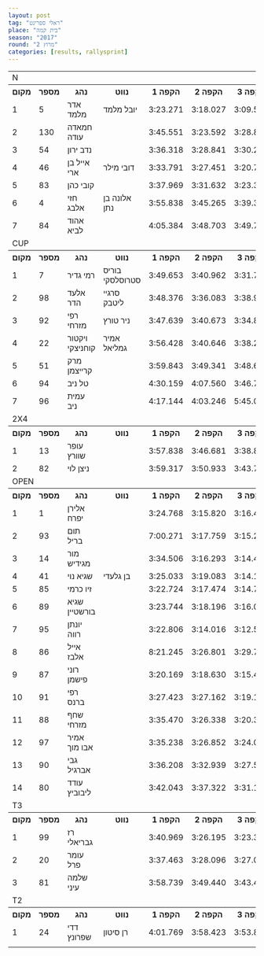 ```yaml
---
layout: post
tag: "ראלי ספרינט"
place: "בית קמה"
season: "2017"
round: "מרוץ 2"
categories: [results, rallysprint]
---
```

<table class="line_color big_table">
    <tr>
        <td  colspan="99" class="title_font">N</td>
    </tr>
    <tr class="rnkh_bkcolor">
        <th class="rnkh_font">מקום</th>
        <th class="rnkh_font">מספר</th>
        <th class="rnkh_font">נהג</th>
        <th class="rnkh_font">נווט</th>
        <th class="rnkh_font">הקפה 1</th>
        <th class="rnkh_font">הקפה 2</th>
        <th class="rnkh_font">הקפה 3</th>
        <th class="rnkh_font">הקפה 4</th>
        <th class="rnkh_font">הקפה 5</th>
        <th class="rnkh_font">זמן</th>
        <th class="rnkh_font">פער</th>
    </tr>
    <tr class="rnk_bkcolor">
        <td class="rnk_font">1</td>
        <td class="rnk_font">5</td>
        <td class="rnk_font">אדר מלמד</td>
        <td class="rnk_font">יובל מלמד</td>
        <td class="rnk_font">3:23.271</td>
        <td class="rnk_font">3:18.027</td>
        <td class="rnk_font">3:09.521</td>
        <td class="rnk_font">3:11.493</td>
        <td class="rnk_font">3:10.767</td>
        <td class="rnk_font">3:09.521</td>
        <td class="rnk_font"></td>
    </tr>
    <tr class="rnk_bkcolor">
        <td class="rnk_font">2</td>
        <td class="rnk_font">130</td>
        <td class="rnk_font">חמאדה עודה</td>
        <td class="rnk_font"></td>
        <td class="rnk_font">3:45.551</td>
        <td class="rnk_font">3:23.592</td>
        <td class="rnk_font">3:28.820</td>
        <td class="rnk_font">3:23.657</td>
        <td class="rnk_font">3:16.080</td>
        <td class="rnk_font">3:16.080</td>
        <td class="rnk_font">6.559</td>
    </tr>
    <tr class="rnk_bkcolor">
        <td class="rnk_font">3</td>
        <td class="rnk_font">54</td>
        <td class="rnk_font">נדב ירון</td>
        <td class="rnk_font"></td>
        <td class="rnk_font">3:36.318</td>
        <td class="rnk_font">3:28.841</td>
        <td class="rnk_font">3:30.211</td>
        <td class="rnk_font">3:25.022</td>
        <td class="rnk_font">3:17.680</td>
        <td class="rnk_font">3:17.680</td>
        <td class="rnk_font">8.159</td>
    </tr>
    <tr class="rnk_bkcolor">
        <td class="rnk_font">4</td>
        <td class="rnk_font">46</td>
        <td class="rnk_font">אייל בן ארי</td>
        <td class="rnk_font">דובי מילר</td>
        <td class="rnk_font">3:33.791</td>
        <td class="rnk_font">3:27.451</td>
        <td class="rnk_font">3:20.705</td>
        <td class="rnk_font">3:27.121</td>
        <td class="rnk_font">3:19.467</td>
        <td class="rnk_font">3:19.467</td>
        <td class="rnk_font">9.946</td>
    </tr>
    <tr class="rnk_bkcolor">
        <td class="rnk_font">5</td>
        <td class="rnk_font">83</td>
        <td class="rnk_font">קובי כהן</td>
        <td class="rnk_font"></td>
        <td class="rnk_font">3:37.969</td>
        <td class="rnk_font">3:31.632</td>
        <td class="rnk_font">3:23.359</td>
        <td class="rnk_font">3:24.118</td>
        <td class="rnk_font"></td>
        <td class="rnk_font">3:23.359</td>
        <td class="rnk_font">13.838</td>
    </tr>
    <tr class="rnk_bkcolor">
        <td class="rnk_font">6</td>
        <td class="rnk_font">4</td>
        <td class="rnk_font">חזי אלבג</td>
        <td class="rnk_font">אלונה בן נתן</td>
        <td class="rnk_font">3:55.838</td>
        <td class="rnk_font">3:45.265</td>
        <td class="rnk_font">3:39.313</td>
        <td class="rnk_font">3:37.550</td>
        <td class="rnk_font">3:37.916</td>
        <td class="rnk_font">3:37.550</td>
        <td class="rnk_font">28.029</td>
    </tr>
    <tr class="rnk_bkcolor">
        <td class="rnk_font">7</td>
        <td class="rnk_font">84</td>
        <td class="rnk_font">אהוד לביא</td>
        <td class="rnk_font"></td>
        <td class="rnk_font">4:05.384</td>
        <td class="rnk_font">3:48.703</td>
        <td class="rnk_font">3:49.763</td>
        <td class="rnk_font"></td>
        <td class="rnk_font"></td>
        <td class="rnk_font">3:49.763</td>
        <td class="rnk_font">40.242</td>
    </tr>
    <tr>
        <td  colspan="99" class="title_font">CUP</td>
    </tr>
    <tr class="rnkh_bkcolor">
        <th class="rnkh_font">מקום</th>
        <th class="rnkh_font">מספר</th>
        <th class="rnkh_font">נהג</th>
        <th class="rnkh_font">נווט</th>
        <th class="rnkh_font">הקפה 1</th>
        <th class="rnkh_font">הקפה 2</th>
        <th class="rnkh_font">הקפה 3</th>
        <th class="rnkh_font">הקפה 4</th>
        <th class="rnkh_font">הקפה 5</th>
        <th class="rnkh_font">זמן</th>
        <th class="rnkh_font">פער</th>
    </tr>
    <tr class="rnk_bkcolor">
        <td class="rnk_font">1</td>
        <td class="rnk_font">7</td>
        <td class="rnk_font">רמי גדיר</td>
        <td class="rnk_font">בוריס סטרוסלסקי</td>
        <td class="rnk_font">3:49.653</td>
        <td class="rnk_font">3:40.962</td>
        <td class="rnk_font">3:31.738</td>
        <td class="rnk_font">3:25.958</td>
        <td class="rnk_font">3:25.661</td>
        <td class="rnk_font">3:25.661</td>
        <td class="rnk_font"></td>
    </tr>
    <tr class="rnk_bkcolor">
        <td class="rnk_font">2</td>
        <td class="rnk_font">98</td>
        <td class="rnk_font">אלעד הדר</td>
        <td class="rnk_font">סרגיי ליטבק</td>
        <td class="rnk_font">3:48.376</td>
        <td class="rnk_font">3:36.083</td>
        <td class="rnk_font">3:38.970</td>
        <td class="rnk_font">3:31.906</td>
        <td class="rnk_font">4:58.498</td>
        <td class="rnk_font">3:31.906</td>
        <td class="rnk_font">6.245</td>
    </tr>
    <tr class="rnk_bkcolor">
        <td class="rnk_font">3</td>
        <td class="rnk_font">92</td>
        <td class="rnk_font">רפי מזרחי</td>
        <td class="rnk_font">ניר טורץ</td>
        <td class="rnk_font">3:47.639</td>
        <td class="rnk_font">3:40.673</td>
        <td class="rnk_font">3:34.870</td>
        <td class="rnk_font">3:36.331</td>
        <td class="rnk_font">3:32.428</td>
        <td class="rnk_font">3:32.428</td>
        <td class="rnk_font">6.767</td>
    </tr>
    <tr class="rnk_bkcolor">
        <td class="rnk_font">4</td>
        <td class="rnk_font">22</td>
        <td class="rnk_font">ויקטור קוחניצקי</td>
        <td class="rnk_font">אמיר גמליאל</td>
        <td class="rnk_font">3:56.428</td>
        <td class="rnk_font">3:40.646</td>
        <td class="rnk_font">3:38.211</td>
        <td class="rnk_font">3:34.128</td>
        <td class="rnk_font">3:36.130</td>
        <td class="rnk_font">3:34.128</td>
        <td class="rnk_font">8.467</td>
    </tr>
    <tr class="rnk_bkcolor">
        <td class="rnk_font">5</td>
        <td class="rnk_font">51</td>
        <td class="rnk_font">מרק קרייצמן</td>
        <td class="rnk_font"></td>
        <td class="rnk_font">3:59.843</td>
        <td class="rnk_font">3:49.341</td>
        <td class="rnk_font">3:48.631</td>
        <td class="rnk_font">3:42.206</td>
        <td class="rnk_font">3:53.442</td>
        <td class="rnk_font">3:42.206</td>
        <td class="rnk_font">16.545</td>
    </tr>
    <tr class="rnk_bkcolor">
        <td class="rnk_font">6</td>
        <td class="rnk_font">94</td>
        <td class="rnk_font">טל ניב</td>
        <td class="rnk_font"></td>
        <td class="rnk_font">4:30.159</td>
        <td class="rnk_font">4:07.560</td>
        <td class="rnk_font">3:46.778</td>
        <td class="rnk_font"></td>
        <td class="rnk_font"></td>
        <td class="rnk_font">3:46.778</td>
        <td class="rnk_font">21.117</td>
    </tr>
    <tr class="rnk_bkcolor">
        <td class="rnk_font">7</td>
        <td class="rnk_font">96</td>
        <td class="rnk_font">עמית ניב</td>
        <td class="rnk_font"></td>
        <td class="rnk_font">4:17.144</td>
        <td class="rnk_font">4:03.246</td>
        <td class="rnk_font">5:45.040</td>
        <td class="rnk_font"></td>
        <td class="rnk_font"></td>
        <td class="rnk_font">5:45.040</td>
        <td class="rnk_font">2:19.379</td>
    </tr>
    <tr>
        <td  colspan="99" class="title_font">2X4</td>
    </tr>
    <tr class="rnkh_bkcolor">
        <th class="rnkh_font">מקום</th>
        <th class="rnkh_font">מספר</th>
        <th class="rnkh_font">נהג</th>
        <th class="rnkh_font">נווט</th>
        <th class="rnkh_font">הקפה 1</th>
        <th class="rnkh_font">הקפה 2</th>
        <th class="rnkh_font">הקפה 3</th>
        <th class="rnkh_font">הקפה 4</th>
        <th class="rnkh_font">הקפה 5</th>
        <th class="rnkh_font">זמן</th>
        <th class="rnkh_font">פער</th>
    </tr>
    <tr class="rnk_bkcolor">
        <td class="rnk_font">1</td>
        <td class="rnk_font">13</td>
        <td class="rnk_font">עופר שוורץ</td>
        <td class="rnk_font"></td>
        <td class="rnk_font">3:57.838</td>
        <td class="rnk_font">3:46.681</td>
        <td class="rnk_font">3:38.863</td>
        <td class="rnk_font">3:44.496</td>
        <td class="rnk_font">3:48.948</td>
        <td class="rnk_font">3:38.863</td>
        <td class="rnk_font"></td>
    </tr>
    <tr class="rnk_bkcolor">
        <td class="rnk_font">2</td>
        <td class="rnk_font">82</td>
        <td class="rnk_font">ניצן לוי</td>
        <td class="rnk_font"></td>
        <td class="rnk_font">3:59.317</td>
        <td class="rnk_font">3:50.933</td>
        <td class="rnk_font">3:43.752</td>
        <td class="rnk_font">3:42.365</td>
        <td class="rnk_font">3:40.935</td>
        <td class="rnk_font">3:40.935</td>
        <td class="rnk_font">2.072</td>
    </tr>
    <tr>
        <td  colspan="99" class="title_font">OPEN</td>
    </tr>
    <tr class="rnkh_bkcolor">
        <th class="rnkh_font">מקום</th>
        <th class="rnkh_font">מספר</th>
        <th class="rnkh_font">נהג</th>
        <th class="rnkh_font">נווט</th>
        <th class="rnkh_font">הקפה 1</th>
        <th class="rnkh_font">הקפה 2</th>
        <th class="rnkh_font">הקפה 3</th>
        <th class="rnkh_font">הקפה 4</th>
        <th class="rnkh_font">הקפה 5</th>
        <th class="rnkh_font">זמן</th>
        <th class="rnkh_font">פער</th>
    </tr>
    <tr class="rnk_bkcolor">
        <td class="rnk_font">1</td>
        <td class="rnk_font">1</td>
        <td class="rnk_font">אלירן יפרח</td>
        <td class="rnk_font"></td>
        <td class="rnk_font">3:24.768</td>
        <td class="rnk_font">3:15.820</td>
        <td class="rnk_font">3:16.480</td>
        <td class="rnk_font">3:10.424</td>
        <td class="rnk_font">3:08.764</td>
        <td class="rnk_font">3:08.764</td>
        <td class="rnk_font"></td>
    </tr>
    <tr class="rnk_bkcolor">
        <td class="rnk_font">2</td>
        <td class="rnk_font">93</td>
        <td class="rnk_font">תום בריל</td>
        <td class="rnk_font"></td>
        <td class="rnk_font">7:00.271</td>
        <td class="rnk_font">3:17.759</td>
        <td class="rnk_font">3:15.265</td>
        <td class="rnk_font">3:11.533</td>
        <td class="rnk_font">3:09.213</td>
        <td class="rnk_font">3:09.213</td>
        <td class="rnk_font">0.449</td>
    </tr>
    <tr class="rnk_bkcolor">
        <td class="rnk_font">3</td>
        <td class="rnk_font">14</td>
        <td class="rnk_font">מור מגידיש</td>
        <td class="rnk_font"></td>
        <td class="rnk_font">3:34.506</td>
        <td class="rnk_font">3:16.293</td>
        <td class="rnk_font">3:14.497</td>
        <td class="rnk_font">3:17.271</td>
        <td class="rnk_font">3:09.688</td>
        <td class="rnk_font">3:09.688</td>
        <td class="rnk_font">0.924</td>
    </tr>
    <tr class="rnk_bkcolor">
        <td class="rnk_font">4</td>
        <td class="rnk_font">41</td>
        <td class="rnk_font">שגיא נוי</td>
        <td class="rnk_font">בן גלעדי</td>
        <td class="rnk_font">3:25.033</td>
        <td class="rnk_font">3:19.083</td>
        <td class="rnk_font">3:14.131</td>
        <td class="rnk_font">3:10.909</td>
        <td class="rnk_font">3:54.543</td>
        <td class="rnk_font">3:10.909</td>
        <td class="rnk_font">2.145</td>
    </tr>
    <tr class="rnk_bkcolor">
        <td class="rnk_font">5</td>
        <td class="rnk_font">85</td>
        <td class="rnk_font">זיו כרמי</td>
        <td class="rnk_font"></td>
        <td class="rnk_font">3:22.724</td>
        <td class="rnk_font">3:17.474</td>
        <td class="rnk_font">3:14.794</td>
        <td class="rnk_font">3:12.835</td>
        <td class="rnk_font">3:11.365</td>
        <td class="rnk_font">3:11.365</td>
        <td class="rnk_font">2.601</td>
    </tr>
    <tr class="rnk_bkcolor">
        <td class="rnk_font">6</td>
        <td class="rnk_font">89</td>
        <td class="rnk_font">שגיא בורשטיין</td>
        <td class="rnk_font"></td>
        <td class="rnk_font">3:23.744</td>
        <td class="rnk_font">3:18.196</td>
        <td class="rnk_font">3:16.070</td>
        <td class="rnk_font">3:12.086</td>
        <td class="rnk_font">3:12.113</td>
        <td class="rnk_font">3:12.086</td>
        <td class="rnk_font">3.322</td>
    </tr>
    <tr class="rnk_bkcolor">
        <td class="rnk_font">7</td>
        <td class="rnk_font">95</td>
        <td class="rnk_font">יונתן רווה</td>
        <td class="rnk_font"></td>
        <td class="rnk_font">3:22.806</td>
        <td class="rnk_font">3:14.016</td>
        <td class="rnk_font">3:12.577</td>
        <td class="rnk_font">3:12.485</td>
        <td class="rnk_font">3:12.208</td>
        <td class="rnk_font">3:12.208</td>
        <td class="rnk_font">3.444</td>
    </tr>
    <tr class="rnk_bkcolor">
        <td class="rnk_font">8</td>
        <td class="rnk_font">86</td>
        <td class="rnk_font">אייל אלבז</td>
        <td class="rnk_font"></td>
        <td class="rnk_font">8:21.245</td>
        <td class="rnk_font">3:26.801</td>
        <td class="rnk_font">3:29.780</td>
        <td class="rnk_font">3:17.424</td>
        <td class="rnk_font">3:14.758</td>
        <td class="rnk_font">3:14.758</td>
        <td class="rnk_font">5.994</td>
    </tr>
    <tr class="rnk_bkcolor">
        <td class="rnk_font">9</td>
        <td class="rnk_font">87</td>
        <td class="rnk_font">רוני פישמן</td>
        <td class="rnk_font"></td>
        <td class="rnk_font">3:20.169</td>
        <td class="rnk_font">3:18.630</td>
        <td class="rnk_font">3:15.459</td>
        <td class="rnk_font">3:14.930</td>
        <td class="rnk_font">3:16.479</td>
        <td class="rnk_font">3:14.930</td>
        <td class="rnk_font">6.166</td>
    </tr>
    <tr class="rnk_bkcolor">
        <td class="rnk_font">10</td>
        <td class="rnk_font">91</td>
        <td class="rnk_font">רפי ברנס</td>
        <td class="rnk_font"></td>
        <td class="rnk_font">3:27.423</td>
        <td class="rnk_font">3:27.162</td>
        <td class="rnk_font">3:19.193</td>
        <td class="rnk_font"></td>
        <td class="rnk_font"></td>
        <td class="rnk_font">3:19.193</td>
        <td class="rnk_font">10.429</td>
    </tr>
    <tr class="rnk_bkcolor">
        <td class="rnk_font">11</td>
        <td class="rnk_font">88</td>
        <td class="rnk_font">שחף מזרחי</td>
        <td class="rnk_font"></td>
        <td class="rnk_font">3:35.470</td>
        <td class="rnk_font">3:26.338</td>
        <td class="rnk_font">3:20.334</td>
        <td class="rnk_font">3:27.155</td>
        <td class="rnk_font">3:19.653</td>
        <td class="rnk_font">3:19.653</td>
        <td class="rnk_font">10.889</td>
    </tr>
    <tr class="rnk_bkcolor">
        <td class="rnk_font">12</td>
        <td class="rnk_font">97</td>
        <td class="rnk_font">אמיר אבו מוך</td>
        <td class="rnk_font"></td>
        <td class="rnk_font">3:35.238</td>
        <td class="rnk_font">3:26.852</td>
        <td class="rnk_font">3:24.049</td>
        <td class="rnk_font"></td>
        <td class="rnk_font">3:21.418</td>
        <td class="rnk_font">3:21.418</td>
        <td class="rnk_font">12.654</td>
    </tr>
    <tr class="rnk_bkcolor">
        <td class="rnk_font">13</td>
        <td class="rnk_font">90</td>
        <td class="rnk_font">גבי אברגיל</td>
        <td class="rnk_font"></td>
        <td class="rnk_font">3:36.208</td>
        <td class="rnk_font">3:32.939</td>
        <td class="rnk_font">3:27.520</td>
        <td class="rnk_font">3:25.432</td>
        <td class="rnk_font">3:26.339</td>
        <td class="rnk_font">3:25.432</td>
        <td class="rnk_font">16.668</td>
    </tr>
    <tr class="rnk_bkcolor">
        <td class="rnk_font">14</td>
        <td class="rnk_font">80</td>
        <td class="rnk_font">עודד ליבוביץ</td>
        <td class="rnk_font"></td>
        <td class="rnk_font">3:42.043</td>
        <td class="rnk_font">3:37.322</td>
        <td class="rnk_font">3:31.129</td>
        <td class="rnk_font"></td>
        <td class="rnk_font">3:31.267</td>
        <td class="rnk_font">3:31.129</td>
        <td class="rnk_font">22.365</td>
    </tr>
    <tr>
        <td  colspan="99" class="title_font">T3</td>
    </tr>
    <tr class="rnkh_bkcolor">
        <th class="rnkh_font">מקום</th>
        <th class="rnkh_font">מספר</th>
        <th class="rnkh_font">נהג</th>
        <th class="rnkh_font">נווט</th>
        <th class="rnkh_font">הקפה 1</th>
        <th class="rnkh_font">הקפה 2</th>
        <th class="rnkh_font">הקפה 3</th>
        <th class="rnkh_font">הקפה 4</th>
        <th class="rnkh_font">הקפה 5</th>
        <th class="rnkh_font">זמן</th>
        <th class="rnkh_font">פער</th>
    </tr>
    <tr class="rnk_bkcolor">
        <td class="rnk_font">1</td>
        <td class="rnk_font">99</td>
        <td class="rnk_font">רז גבריאלי</td>
        <td class="rnk_font"></td>
        <td class="rnk_font">3:40.969</td>
        <td class="rnk_font">3:26.195</td>
        <td class="rnk_font">3:23.353</td>
        <td class="rnk_font">3:19.000</td>
        <td class="rnk_font">3:21.764</td>
        <td class="rnk_font">3:19.000</td>
        <td class="rnk_font"></td>
    </tr>
    <tr class="rnk_bkcolor">
        <td class="rnk_font">2</td>
        <td class="rnk_font">20</td>
        <td class="rnk_font">עומר פרל</td>
        <td class="rnk_font"></td>
        <td class="rnk_font">3:37.463</td>
        <td class="rnk_font">3:28.096</td>
        <td class="rnk_font">3:27.052</td>
        <td class="rnk_font"></td>
        <td class="rnk_font"></td>
        <td class="rnk_font">3:27.052</td>
        <td class="rnk_font">8.052</td>
    </tr>
    <tr class="rnk_bkcolor">
        <td class="rnk_font">3</td>
        <td class="rnk_font">81</td>
        <td class="rnk_font">שלמה עיני</td>
        <td class="rnk_font"></td>
        <td class="rnk_font">3:58.739</td>
        <td class="rnk_font">3:49.440</td>
        <td class="rnk_font">3:43.482</td>
        <td class="rnk_font">3:40.797</td>
        <td class="rnk_font">3:42.975</td>
        <td class="rnk_font">3:40.797</td>
        <td class="rnk_font">21.797</td>
    </tr>
    <tr>
        <td  colspan="99" class="title_font">T2</td>
    </tr>
    <tr class="rnkh_bkcolor">
        <th class="rnkh_font">מקום</th>
        <th class="rnkh_font">מספר</th>
        <th class="rnkh_font">נהג</th>
        <th class="rnkh_font">נווט</th>
        <th class="rnkh_font">הקפה 1</th>
        <th class="rnkh_font">הקפה 2</th>
        <th class="rnkh_font">הקפה 3</th>
        <th class="rnkh_font">הקפה 4</th>
        <th class="rnkh_font">הקפה 5</th>
        <th class="rnkh_font">זמן</th>
        <th class="rnkh_font">פער</th>
    </tr>
    <tr class="rnk_bkcolor">
        <td class="rnk_font">1</td>
        <td class="rnk_font">24</td>
        <td class="rnk_font">דדי שפרונץ</td>
        <td class="rnk_font">רן סיטון</td>
        <td class="rnk_font">4:01.769</td>
        <td class="rnk_font">3:58.423</td>
        <td class="rnk_font">3:53.873</td>
        <td class="rnk_font">3:59.065</td>
        <td class="rnk_font">3:52.820</td>
        <td class="rnk_font">3:52.820</td>
        <td class="rnk_font"></td>
    </tr>
    <tr>
        <td  colspan="99" class="comment_font"></td>
    </tr>
</table>
